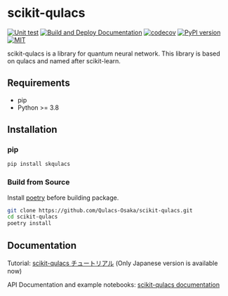 # scikit-qulacs

[![Unit test](https://github.com/Qulacs-Osaka/scikit-qulacs/actions/workflows/unittest.yml/badge.svg?branch=main)](https://github.com/Qulacs-Osaka/scikit-qulacs/actions/workflows/unittest.yml)
[![Build and Deploy Documentation](https://github.com/Qulacs-Osaka/scikit-qulacs/actions/workflows/doc.yml/badge.svg?branch=main)](https://github.com/Qulacs-Osaka/scikit-qulacs/actions/workflows/doc.yml)
[![codecov](https://codecov.io/gh/Qulacs-Osaka/scikit-qulacs/branch/main/graph/badge.svg?token=8RCM3B9KQ8)](https://codecov.io/gh/Qulacs-Osaka/scikit-qulacs)
[![PyPI version](https://badge.fury.io/py/skqulacs.svg)](https://badge.fury.io/py/skqulacs)
[![MIT](https://img.shields.io/badge/license-MIT-blue.svg?style=flat)](LICENSE)

scikit-qulacs is a library for quantum neural network. This library is based on qulacs and named after scikit-learn.

## Requirements
* pip
* Python >= 3.8

## Installation
### pip
```bash
pip install skqulacs
```

### Build from Source
Install [poetry](https://python-poetry.org/docs/) before building package.
```bash
git clone https://github.com/Qulacs-Osaka/scikit-qulacs.git
cd scikit-qulacs
poetry install
```

## Documentation
Tutorial: [scikit-qulacs チュートリアル](./doc/source/notebooks/0_tutorial.ipynb) (Only Japanese version is available now)

API Documentation and example notebooks: [scikit-qulacs documentation](https://qulacs-osaka.github.io/scikit-qulacs/index.html)
